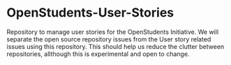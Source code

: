 # OpenStudents-User-Stories
Repository to manage user stories for the OpenStudents Initiative. We will separate the open source repository issues from the User story related issues using this repository. This should help us reduce the clutter between repositories, allthough this is experimental and open to change.
